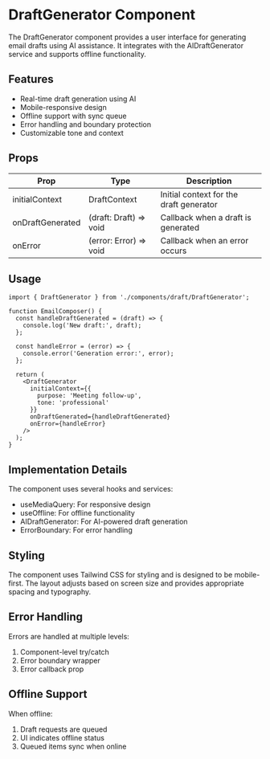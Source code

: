 # DraftGenerator Component

The DraftGenerator component provides a user interface for generating email drafts using AI assistance. It integrates with the AIDraftGenerator service and supports offline functionality.

## Features

- Real-time draft generation using AI
- Mobile-responsive design
- Offline support with sync queue
- Error handling and boundary protection
- Customizable tone and context

## Props

| Prop | Type | Description |
|------|------|-------------|
| initialContext | DraftContext | Initial context for the draft generator |
| onDraftGenerated | (draft: Draft) => void | Callback when a draft is generated |
| onError | (error: Error) => void | Callback when an error occurs |

## Usage

```tsx
import { DraftGenerator } from './components/draft/DraftGenerator';

function EmailComposer() {
  const handleDraftGenerated = (draft) => {
    console.log('New draft:', draft);
  };

  const handleError = (error) => {
    console.error('Generation error:', error);
  };

  return (
    <DraftGenerator
      initialContext={{
        purpose: 'Meeting follow-up',
        tone: 'professional'
      }}
      onDraftGenerated={handleDraftGenerated}
      onError={handleError}
    />
  );
}
```

## Implementation Details

The component uses several hooks and services:

- useMediaQuery: For responsive design
- useOffline: For offline functionality
- AIDraftGenerator: For AI-powered draft generation
- ErrorBoundary: For error handling

## Styling

The component uses Tailwind CSS for styling and is designed to be mobile-first. The layout adjusts based on screen size and provides appropriate spacing and typography.

## Error Handling

Errors are handled at multiple levels:
1. Component-level try/catch
2. Error boundary wrapper
3. Error callback prop

## Offline Support

When offline:
1. Draft requests are queued
2. UI indicates offline status
3. Queued items sync when online 